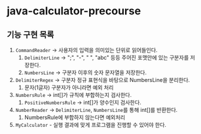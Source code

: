 # java-calculator-precourse

## 기능 구현 목록
1. `CommandReader` -> 사용자의 입력을 의미있는 단위로 읽어들인다.
   1. `DelimiterLine` -> ";", "-", " ", "abc" 등등 주어진 포맷안에 있는 구분자를 저장한다.
   2. `NumbersLine` -> 구분자 이후의 숫자 문자열을 저장한다.
2. `DelimiterRegex` -> 구분자 정규 표현식을 바탕으로 NumbersLine을 분리한다.
   1. 문자(1글자) 구분자가 아니라면 예외 처리
3. `NumbersRule` -> int[]가 규칙에 부합하는지 검사한다.
   1. `PositiveNumbersRule` -> int[]가 양수인지 검사한다.
4. `NumberReader` -> `DelimiterLine`, `NumbersLine`를 통해 int[]를 반환한다.
   1. NumbersRule에 부합하지 않는다면 예외처리
5. `MyCalculator` - 실행 결과에 맞게 프로그램을 진행할 수 있어야 한다.
